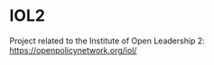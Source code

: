 # IOL2
Project related to the Institute of Open Leadership 2: https://openpolicynetwork.org/iol/

<div id="container" style="position: relative; width: 600px; height: 300px;"></div>
<script src="./datamaps.world.min.js"></script>
<script>
    var map = new Datamap({
      element: document.getElementById('container'),
      fills: {
        defaultFill: "#ABDDA4",
        IOL2fellows: "#fa0fa0"
      },
      data: {
        NGA: { fillKey: "IOL2fellows" },
        CAN: { fillKey: "IOL2fellows" },
        ITA: { fillKey: "IOL2fellows" },
        TUN: { fillKey: "IOL2fellows" },
        NLD: { fillKey: "IOL2fellows" },
        NZL: { fillKey: "IOL2fellows" },
        BGD: { fillKey: "IOL2fellows" },
        NPL: { fillKey: "IOL2fellows" },
        UGA: { fillKey: "IOL2fellows" },
        ZAF: { fillKey: "IOL2fellows" },
        AUT: { fillKey: "IOL2fellows" },
        KEN: { fillKey: "IOL2fellows" },
        BRA: { fillKey: "IOL2fellows" },
        RWA: { fillKey: "IOL2fellows" },
        USA: { fillKey: "IOL2fellows" },
      }
    });
</script>
